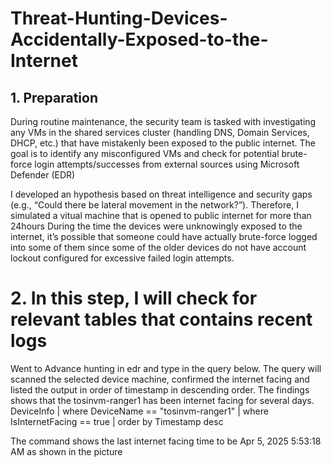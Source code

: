 # Threat-Hunting-Devices-Accidentally-Exposed-to-the-Internet
## 1. Preparation
 During routine maintenance, the security team is tasked with investigating any VMs in the shared services cluster (handling DNS, Domain Services, DHCP, etc.) that have mistakenly been exposed to the public internet. The goal is to identify any misconfigured VMs and check for potential brute-force login attempts/successes from external sources using Microsoft Defender (EDR)
 
 I developed an hypothesis based on threat intelligence and security gaps (e.g., “Could there be lateral movement in the network?”). Therefore, I simulated a vitual machine that is opened to public internet for more than 24hours
During the time the devices were unknowingly exposed to the internet, it’s possible that someone could have actually brute-force logged into some of them since some of the older devices do not have account lockout configured for excessive failed login attempts. 

# 2. In this step, I will check for relevant tables that contains recent logs

Went to Advance hunting in edr and type in the query below. The query will scanned the selected device machine, confirmed the internet facing and listed the output in order of timestamp in descending order.
The findings shows that the tosinvm-ranger1 has been internet facing for several days. 
DeviceInfo
| where DeviceName == "tosinvm-ranger1"
| where IsInternetFacing == true
| order by Timestamp desc

The command shows the last internet facing time to be Apr 5, 2025 5:53:18 AM as shown in the picture
